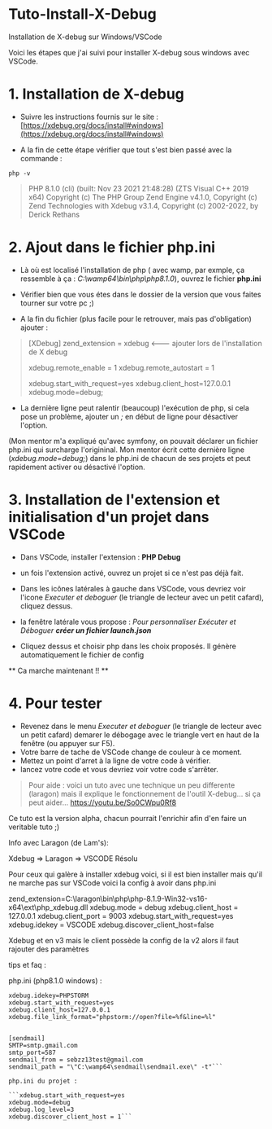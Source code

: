 # Tuto-Install-X-Debug
Installation de X-debug sur Windows/VSCode

Voici les étapes que j'ai suivi pour installer X-debug sous windows avec VSCode.

# 1. Installation de X-debug

- Suivre les instructions fournis sur le site : 
[https://xdebug.org/docs/install#windows](https://xdebug.org/docs/install#windows)

- A la fin de cette étape vérifier que tout s'est bien passé avec la commande :

```
php -v
```

>PHP 8.1.0 (cli) (built: Nov 23 2021 21:48:28) (ZTS Visual C++ 2019 x64)
>Copyright (c) The PHP Group
>Zend Engine v4.1.0, Copyright (c) Zend Technologies
>    with Xdebug v3.1.4, Copyright (c) 2002-2022, by Derick Rethans
 
# 2. Ajout dans le fichier php.ini

- Là où est localisé l'installation de php ( avec wamp, par exmple, ça ressemble à ça : *C:\wamp64\bin\php\php8.1.0*), ouvrez le fichier **php.ini**

- Vérifier bien que vous étes dans le dossier de la version que vous faites tourner sur votre pc ;)

- A la fin du fichier (plus facile pour le retrouver, mais pas d'obligation) ajouter :

>[XDebug]
>zend_extension = xdebug <--- ajouter lors de l'installation de X debug
>
>xdebug.remote_enable = 1
>xdebug.remote_autostart = 1
>
>xdebug.start_with_request=yes
>xdebug.client_host=127.0.0.1
>xdebug.mode=debug;


- La dernière ligne peut ralentir (beaucoup) l'exécution de php, si cela pose un problème, ajouter un *;* en début de ligne pour désactiver l'option.

(Mon mentor m'a expliqué qu'avec symfony, on pouvait déclarer un fichier php.ini qui surcharge l'origininal. Mon mentor écrit cette dernière ligne (*xdebug.mode=debug;*) dans le php.ini de chacun de ses projets et peut rapidement activer ou désactivé l'option. 

# 3. Installation de l'extension et initialisation d'un projet dans VSCode

- Dans VSCode, installer l'extension : **PHP Debug**

- un fois l'extension activé, ouvrez un projet si ce n'est pas déjà fait.

- Dans les icônes latérales à gauche dans VSCode, vous devriez voir l'icone *Executer et deboguer* (le triangle de lecteur avec un petit cafard), cliquez dessus.

- la fenêtre latérale vous propose : *Pour personnaliser Exécuter et Déboguer __créer un fichier launch.json__* 

- Cliquez dessus et choisir php dans les choix proposés. Il génère automatiquement le fichier de config

** Ca marche maintenant !! **

# 4. Pour tester

- Revenez dans le menu *Executer et deboguer* (le triangle de lecteur avec un petit cafard) demarer le débogage avec le triangle vert en haut de la fenêtre (ou appuyer sur F5).
- Votre barre de tache de VSCode change de couleur à ce moment. 
- Mettez un point d'arret à la ligne de votre code à vérifier.
- lancez votre code et vous devriez voir votre code s'arrêter.

>Pour aide : voici un tuto avec une technique un peu differente (laragon) mais il explique le fonctionnement de l'outil X-debug... si ça peut aider... https://youtu.be/So0CWpu0Rf8

Ce tuto est la version alpha, chacun pourrait l'enrichir afin d'en faire un veritable tuto ;)

Info avec Laragon (de Lam's):

Xdebug => Laragon => VSCODE Résolu

Pour ceux qui galère à installer xdebug voici, si il est bien installer mais qu'il ne marche pas sur VSCode voici la config à avoir dans php.ini

zend_extension=C:\laragon\bin\php\php-8.1.9-Win32-vs16-x64\ext\php_xdebug.dll
xdebug.mode = debug
xdebug.client_host = 127.0.0.1
xdebug.client_port = 9003
xdebug.start_with_request=yes
xdebug.idekey = VSCODE
xdebug.discover_client_host=false

Xdebug et en v3 mais le client possède la config de la v2 alors il faut rajouter des paramètres

tips et faq :

php.ini (php8.1.0 windows) :
```[XDebug]
xdebug.idekey=PHPSTORM
xdebug.start_with_request=yes
xdebug.client_host=127.0.0.1
xdebug.file_link_format="phpstorm://open?file=%f&line=%l"


[sendmail]
SMTP=smtp.gmail.com
smtp_port=587
sendmail_from = sebzz13test@gmail.com
sendmail_path = "\"C:\wamp64\sendmail\sendmail.exe\" -t"```

php.ini du projet :

```xdebug.start_with_request=yes
xdebug.mode=debug
xdebug.log_level=3
xdebug.discover_client_host = 1```
